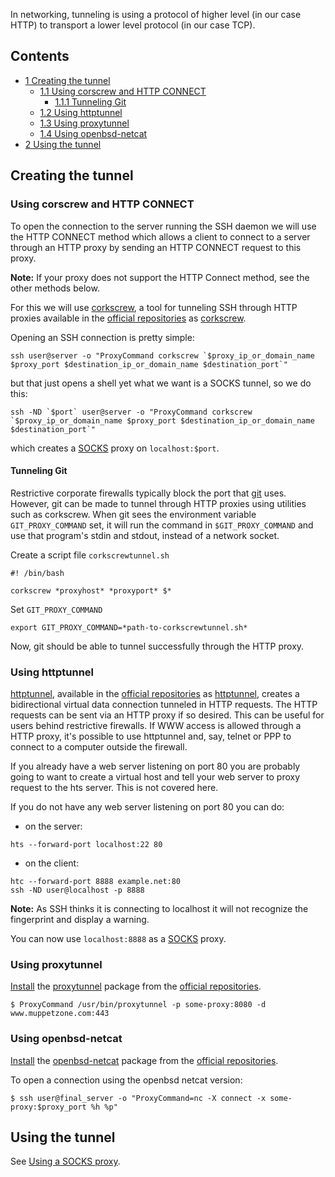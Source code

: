 In networking, tunneling is using a protocol of higher level (in our case HTTP) to transport a lower level protocol (in our case TCP).

## Contents

*   [1 Creating the tunnel](#Creating_the_tunnel)
    *   [1.1 Using corscrew and HTTP CONNECT](#Using_corscrew_and_HTTP_CONNECT)
        *   [1.1.1 Tunneling Git](#Tunneling_Git)
    *   [1.2 Using httptunnel](#Using_httptunnel)
    *   [1.3 Using proxytunnel](#Using_proxytunnel)
    *   [1.4 Using openbsd-netcat](#Using_openbsd-netcat)
*   [2 Using the tunnel](#Using_the_tunnel)

## Creating the tunnel

### Using corscrew and HTTP CONNECT

To open the connection to the server running the SSH daemon we will use the HTTP CONNECT method which allows a client to connect to a server through an HTTP proxy by sending an HTTP CONNECT request to this proxy.

**Note:** If your proxy does not support the HTTP Connect method, see the other methods below.

For this we will use [corkscrew](http://www.agroman.net/corkscrew/), a tool for tunneling SSH through HTTP proxies available in the [official repositories](/index.php/Official_repositories "Official repositories") as [corkscrew](https://www.archlinux.org/packages/?name=corkscrew).

Opening an SSH connection is pretty simple:

```
ssh user@server -o "ProxyCommand corkscrew `$proxy_ip_or_domain_name $proxy_port $destination_ip_or_domain_name $destination_port`"

```

but that just opens a shell yet what we want is a SOCKS tunnel, so we do this:

```
ssh -ND `$port` user@server -o "ProxyCommand corkscrew `$proxy_ip_or_domain_name $proxy_port $destination_ip_or_domain_name $destination_port`"

```

which creates a [SOCKS](https://en.wikipedia.org/wiki/SOCKS "wikipedia:SOCKS") proxy on `localhost:$port`.

#### Tunneling Git

Restrictive corporate firewalls typically block the port that [git](/index.php/Git "Git") uses. However, git can be made to tunnel through HTTP proxies using utilities such as corkscrew. When git sees the environment variable `GIT_PROXY_COMMAND` set, it will run the command in `$GIT_PROXY_COMMAND` and use that program's stdin and stdout, instead of a network socket.

Create a script file `corkscrewtunnel.sh`

```
#! /bin/bash

corkscrew *proxyhost* *proxyport* $*

```

Set `GIT_PROXY_COMMAND`

```
export GIT_PROXY_COMMAND=*path-to-corkscrewtunnel.sh*

```

Now, git should be able to tunnel successfully through the HTTP proxy.

### Using httptunnel

[httptunnel](http://www.nocrew.org/software/httptunnel.html), available in the [official repositories](/index.php/Official_repositories "Official repositories") as [httptunnel](https://www.archlinux.org/packages/?name=httptunnel), creates a bidirectional virtual data connection tunneled in HTTP requests. The HTTP requests can be sent via an HTTP proxy if so desired. This can be useful for users behind restrictive firewalls. If WWW access is allowed through a HTTP proxy, it's possible to use httptunnel and, say, telnet or PPP to connect to a computer outside the firewall.

If you already have a web server listening on port 80 you are probably going to want to create a virtual host and tell your web server to proxy request to the hts server. This is not covered here.

If you do not have any web server listening on port 80 you can do:

*   on the server:

```
hts --forward-port localhost:22 80

```

*   on the client:

```
htc --forward-port 8888 example.net:80
ssh -ND user@localhost -p 8888

```

**Note:** As SSH thinks it is connecting to localhost it will not recognize the fingerprint and display a warning.

You can now use `localhost:8888` as a [SOCKS](http://en.wikipedia.org/wiki/SOCKS) proxy.

### Using proxytunnel

[Install](/index.php/Install "Install") the [proxytunnel](https://www.archlinux.org/packages/?name=proxytunnel) package from the [official repositories](/index.php/Official_repositories "Official repositories").

```
$ ProxyCommand /usr/bin/proxytunnel -p some-proxy:8080 -d www.muppetzone.com:443

```

### Using openbsd-netcat

[Install](/index.php/Install "Install") the [openbsd-netcat](https://www.archlinux.org/packages/?name=openbsd-netcat) package from the [official repositories](/index.php/Official_repositories "Official repositories").

To open a connection using the openbsd netcat version:

```
$ ssh user@final_server -o "ProxyCommand=nc -X connect -x some-proxy:$proxy_port %h %p"

```

## Using the tunnel

See [Using a SOCKS proxy](/index.php/Using_a_SOCKS_proxy "Using a SOCKS proxy").